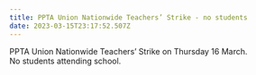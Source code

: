 ```yaml
---
title: PPTA Union Nationwide Teachers’ Strike - no students
date: 2023-03-15T23:17:52.507Z
---
```

PPTA Union Nationwide Teachers’ Strike on Thursday 16 March.  
No students attending school.